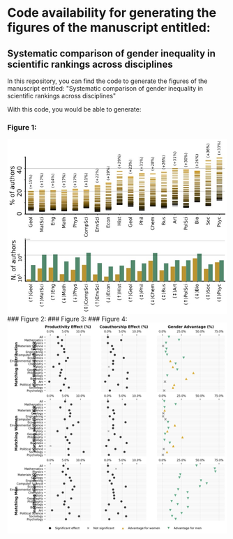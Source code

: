 # Code availability for generating the figures of the manuscript entitled: 
## Systematic comparison of gender inequality in scientific rankings across disciplines

In this repository, you can find the code to generate the figures of the manuscript entitled: "Systematic comparison of gender inequality in scientific
rankings across disciplines"

With this code, you would be able to generate:
### Figure 1: 
<img src="./Figures/Figure%201.jpg" width="600"/>
### Figure 2: 
### Figure 3:
### Figure 4: 

<img src="./Figures/Figure%204.jpg" width="600"/>
